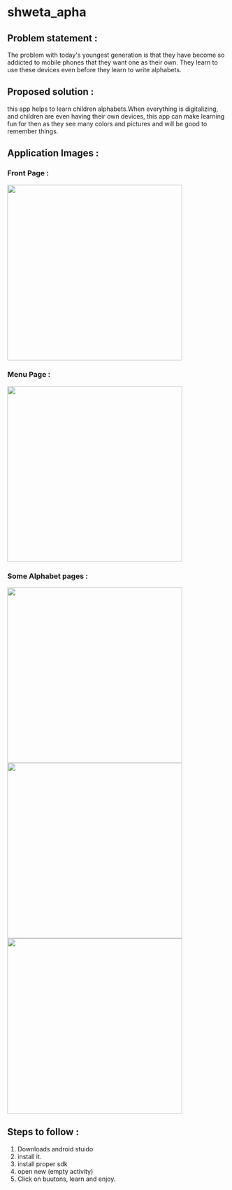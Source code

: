 # shweta_apha


## Problem statement :
The problem with today's youngest generation is that they have become so addicted to mobile phones that they want one as their own. They learn to use these devices even before they learn to write alphabets.


## Proposed solution :
this app helps to learn children alphabets.When everything is digitalizing, and children are even having their own devices, this app can make learning fun for then as they see many colors and pictures and will be good to remember things.


## Application Images :

### Front Page :
 <Img src = "https://user-images.githubusercontent.com/65994349/195751031-c15392e0-3907-4cb7-a5ac-e82c7a3a4b0e.jpg" width = 400/>

### Menu Page :
<Img src = "https://user-images.githubusercontent.com/65994349/195751122-46dd14cb-ba71-45c5-9170-0564ed20d383.jpg" width = 400/>

### Some Alphabet pages :
<Img src = "https://user-images.githubusercontent.com/65994349/195751363-72184b8b-dc1f-4e3f-af7e-53934626282c.jpg" width = 400/>
<Img src = "https://user-images.githubusercontent.com/65994349/195751320-cc732d3a-1fd0-4bd6-9005-47dd309d12c9.jpg" width = 400/>
<Img src = "https://user-images.githubusercontent.com/65994349/195751343-f5e14692-b936-4ec8-a834-7dca8d3abd75.jpg" width = 400/>

## Steps to follow :
1. Downloads android stuido
2. install it.
3. install proper sdk
4. open new (empty activity)
3. Click on buutons, learn and enjoy.

